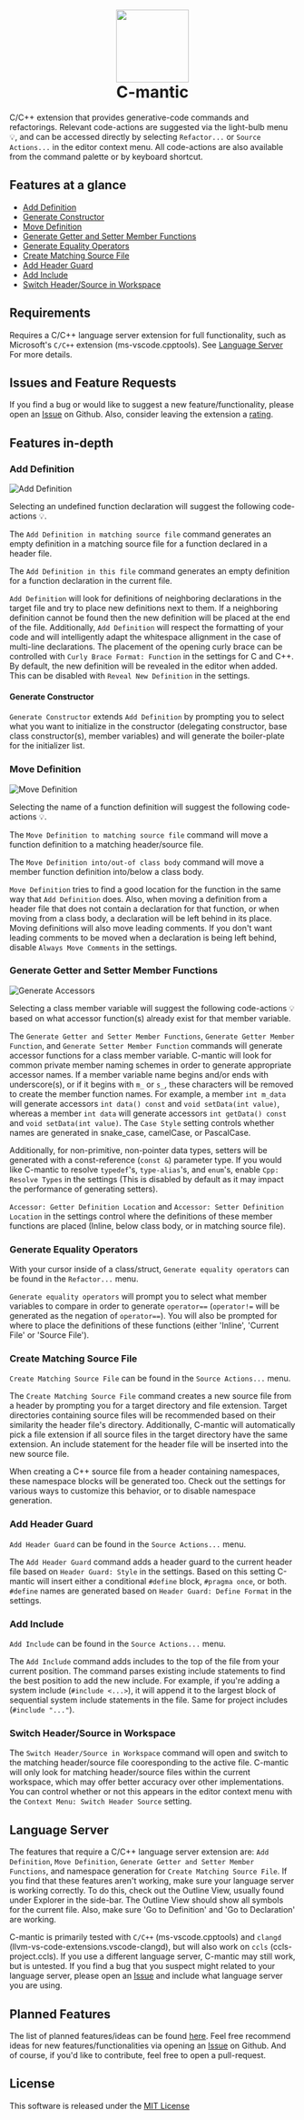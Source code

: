 <h1 align="center">
    <img src="./images/cmantic-small.png" width="128">
    <br>
    <b>C-mantic</b>
</h1>

C/C++ extension that provides generative-code commands and refactorings. Relevant code-actions are suggested via the light-bulb menu 💡, and can be accessed directly by selecting `Refactor...` or `Source Actions...` in the editor context menu. All code-actions are also available from the command palette or by keyboard shortcut.

## **Features at a glance**

- [Add Definition](#add-definition)
- [Generate Constructor](#generate-constructor)
- [Move Definition](#move-definition)
- [Generate Getter and Setter Member Functions](#generate-getter-and-setter-member-functions)
- [Generate Equality Operators](#generate-equality-operators)
- [Create Matching Source File](#create-matching-source-file)
- [Add Header Guard](#add-header-guard)
- [Add Include](#add-include)
- [Switch Header/Source in Workspace](#switch-headersource-in-workspace)

## **Requirements**

Requires a C/C++ language server extension for full functionality, such as Microsoft's `C/C++` extension (ms-vscode.cpptools). See [Language Server](#language-server) For more details.

## **Issues and Feature Requests**

If you find a bug or would like to suggest a new feature/functionality, please open an [Issue](https://github.com/BigBahss/vscode-cmantic/issues) on Github. Also, consider leaving the extension a [rating](https://marketplace.visualstudio.com/items?itemName=tdennis4496.cmantic#review-details).

## **Features in-depth**

### **Add Definition**

![Add Definition](./images/add_definition.gif)

Selecting an undefined function declaration will suggest the following code-actions 💡.

The `Add Definition in matching source file` command generates an empty definition in a matching source file for a function declared in a header file.

The `Add Definition in this file` command generates an empty definition for a function declaration in the current file.

`Add Definition` will look for definitions of neighboring declarations in the target file and try to place new definitions next to them. If a neighboring definition cannot be found then the new definition will be placed at the end of the file. Additionally, `Add Definition` will respect the formatting of your code and will intelligently adapt the whitespace allignment in the case of multi-line declarations. The placement of the opening curly brace can be controlled with `Curly Brace Format: Function` in the settings for C and C++. By default, the new definition will be revealed in the editor when added. This can be disabled with `Reveal New Definition` in the settings.

#### **Generate Constructor**

`Generate Constructor` extends `Add Definition` by prompting you to select what you want to initialize in the constructor (delegating constructor, base class constructor(s), member variables) and will generate the boiler-plate for the initializer list.

### **Move Definition**

![Move Definition](./images/move_definition.gif)

Selecting the name of a function definition will suggest the following code-actions 💡.

The `Move Definition to matching source file` command will move a function definition to a matching header/source file.

The `Move Definition into/out-of class body` command will move a member function definition into/below a class body.

`Move Definition` tries to find a good location for the function in the same way that `Add Definition` does. Also, when moving a definition from a header file that does not contain a declaration for that function, or when moving from a class body, a declaration will be left behind in its place. Moving definitions will also move leading comments. If you don't want leading comments to be moved when a declaration is being left behind, disable `Always Move Comments` in the settings.

### **Generate Getter and Setter Member Functions**

![Generate Accessors](./images/generate_accessors.gif)

Selecting a class member variable will suggest the following code-actions 💡 based on what accessor function(s) already exist for that member variable.

The `Generate Getter and Setter Member Functions`, `Generate Getter Member Function`, and `Generate Setter Member Function` commands will generate accessor functions for a class member variable. C-mantic will look for common private member naming schemes in order to generate appropriate accessor names. If a member variable name begins and/or ends with underscore(s), or if it begins with `m_` or `s_`, these characters will be removed to create the member function names. For example, a member `int m_data` will generate accessors `int data() const` and `void setData(int value)`, whereas a member `int data` will generate accessors `int getData() const` and `void setData(int value)`. The `Case Style` setting controls whether names are generated in snake_case, camelCase, or PascalCase.

Additionally, for non-primitive, non-pointer data types, setters will be generated with a const-reference (`const &`) parameter type. If you would like C-mantic to resolve `typedef`'s, `type-alias`'s, and `enum`'s, enable `Cpp: Resolve Types` in the settings (This is disabled by default as it may impact the performance of generating setters).

`Accessor: Getter Definition Location` and `Accessor: Setter Definition Location` in the settings control where the definitions of these member functions are placed (Inline, below class body, or in matching source file).

### **Generate Equality Operators**

With your cursor inside of a class/struct, `Generate equality operators` can be found in the `Refactor...` menu.

`Generate equality operators` will prompt you to select what member variables to compare in order to generate `operator==` (`operator!=` will be generated as the negation of `operator==`). You will also be prompted for where to place the definitions of these functions (either 'Inline', 'Current File' or 'Source File').

### **Create Matching Source File**

`Create Matching Source File` can be found in the `Source Actions...` menu.

The `Create Matching Source File` command creates a new source file from a header by prompting you for a target directory and file extension. Target directories containing source files will be recommended based on their similarity the header file's directory. Additionally, C-mantic will automatically pick a file extension if all source files in the target directory have the same extension. An include statement for the header file will be inserted into the new source file.

When creating a C++ source file from a header containing namespaces, these namespace blocks will be generated too. Check out the settings for various ways to customize this behavior, or to disable namespace generation.

### **Add Header Guard**

`Add Header Guard` can be found in the `Source Actions...` menu.

The `Add Header Guard` command adds a header guard to the current header file based on `Header Guard: Style` in the settings. Based on this setting C-mantic will insert either a conditional `#define` block, `#pragma once`, or both. `#define` names are generated based on `Header Guard: Define Format` in the settings.

### **Add Include**

`Add Include` can be found in the `Source Actions...` menu.

The `Add Include` command adds includes to the top of the file from your current position. The command parses existing include statements to find the best position to add the new include. For example, if you're adding a system include (`#include <...>`), it will append it to the largest block of sequential system include statements in the file. Same for project includes (`#include "..."`).

### **Switch Header/Source in Workspace**

The `Switch Header/Source in Workspace` command will open and switch to the matching header/source file cooresponding to the active file. C-mantic will only look for matching header/source files within the current workspace, which may offer better accuracy over other implementations. You can control whether or not this appears in the editor context menu with the `Context Menu: Switch Header Source` setting.

## **Language Server**

The features that require a C/C++ language server extension are: `Add Definition`, `Move Definition`, `Generate Getter and Setter Member Functions`, and namespace generation for `Create Matching Source File`. If you find that these features aren't working, make sure your language server is working correctly. To do this, check out the Outline View, usually found under Explorer in the side-bar. The Outline View should show all symbols for the current file. Also, make sure 'Go to Definition' and 'Go to Declaration' are working.

C-mantic is primarily tested with `C/C++` (ms-vscode.cpptools) and `clangd` (llvm-vs-code-extensions.vscode-clangd), but will also work on `ccls` (ccls-project.ccls). If you use a different language server, C-mantic may still work, but is untested. If you find a bug that you suspect might related to your language server, please open an [Issue](https://github.com/BigBahss/vscode-cmantic/issues) and include what language server you are using.

## **Planned Features**

The list of planned features/ideas can be found [here](https://github.com/BigBahss/vscode-cmantic/blob/master/TODO.md). Feel free recommend ideas for new features/functionalities via opening an [Issue](https://github.com/BigBahss/vscode-cmantic/issues) on Github. And of course, if you'd like to contribute, feel free to open a pull-request.

## **License**

This software is released under the [MIT License](https://opensource.org/licenses/MIT)
